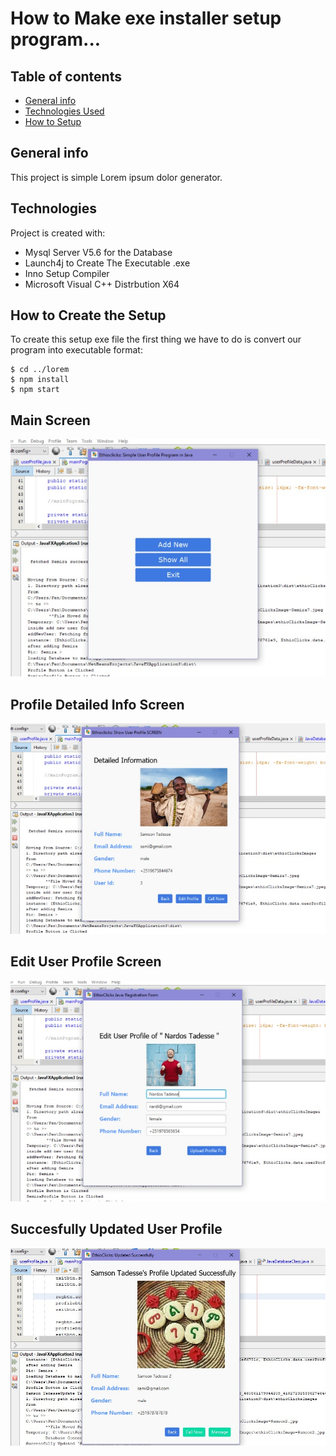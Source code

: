 # How to Make exe installer setup program...
## 
## Table of contents
* [General info](#general-info)
* [Technologies Used](#technologies)
* [How to Setup](#setup)

## General info
This project is simple Lorem ipsum dolor generator.
	
## Technologies
Project is created with:
* Mysql Server V5.6  for the Database
* Launch4j to Create The Executable .exe 
* Inno Setup Compiler
* Microsoft Visual C++ Distrbution X64
	
## How to Create the Setup
To create this setup exe file the first thing we have to do is convert our program into executable format:

```
$ cd ../lorem
$ npm install
$ npm start
```

## Main Screen
![User Profile](images/app-starting-ui.jpeg	)
## Profile Detailed Info Screen
![User Profile](images/user-detail-info.jpeg)
## Edit User Profile Screen
![User Profile](images/edit-ui.jpeg)
## Succesfully Updated User  Profile
![User Profile](images/updated.jpeg)
